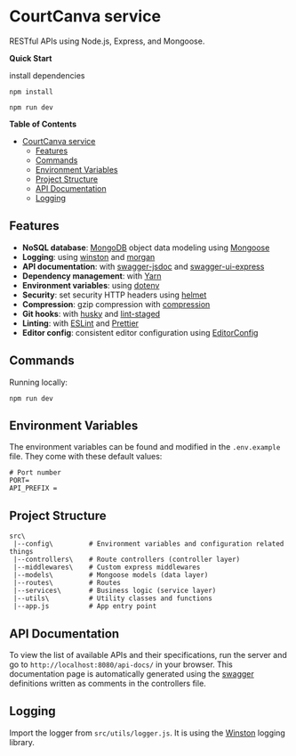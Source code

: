 # CourtCanva service

RESTful APIs using Node.js, Express, and Mongoose.



**Quick Start**

install dependencies
```
npm install
```

```
npm run dev
```

**Table of Contents**
- [CourtCanva service](#courtcanva-service)
  - [Features](#features)
  - [Commands](#commands)
  - [Environment Variables](#environment-variables)
  - [Project Structure](#project-structure)
  - [API Documentation](#api-documentation)
  - [Logging](#logging)

## Features

- **NoSQL database**: [MongoDB](https://www.mongodb.com) object data modeling using [Mongoose](https://mongoosejs.com)
- **Logging**: using [winston](https://github.com/winstonjs/winston) and [morgan](https://github.com/expressjs/morgan)
- **API documentation**: with [swagger-jsdoc](https://github.com/Surnet/swagger-jsdoc) and [swagger-ui-express](https://github.com/scottie1984/swagger-ui-express)
- **Dependency management**: with [Yarn](https://yarnpkg.com)
- **Environment variables**: using [dotenv](https://github.com/motdotla/dotenv) 
- **Security**: set security HTTP headers using [helmet](https://helmetjs.github.io)
- **Compression**: gzip compression with [compression](https://github.com/expressjs/compression)
- **Git hooks**: with [husky](https://github.com/typicode/husky) and [lint-staged](https://github.com/okonet/lint-staged)
- **Linting**: with [ESLint](https://eslint.org) and [Prettier](https://prettier.io)
- **Editor config**: consistent editor configuration using [EditorConfig](https://editorconfig.org)

## Commands

Running locally:

```
npm run dev
```

## Environment Variables

The environment variables can be found and modified in the `.env.example` file. They come with these default values:

```
# Port number
PORT=
API_PREFIX =
```

## Project Structure

```
src\
 |--config\         # Environment variables and configuration related things
 |--controllers\    # Route controllers (controller layer)
 |--middlewares\    # Custom express middlewares
 |--models\         # Mongoose models (data layer)
 |--routes\         # Routes
 |--services\       # Business logic (service layer)
 |--utils\          # Utility classes and functions
 |--app.js          # App entry point
```

## API Documentation

To view the list of available APIs and their specifications, run the server and go to `http://localhost:8080/api-docs/` in your browser. This documentation page is automatically generated using the [swagger](https://swagger.io/) definitions written as comments in the controllers file.

## Logging

Import the logger from `src/utils/logger.js`. It is using the [Winston](https://github.com/winstonjs/winston) logging library.

